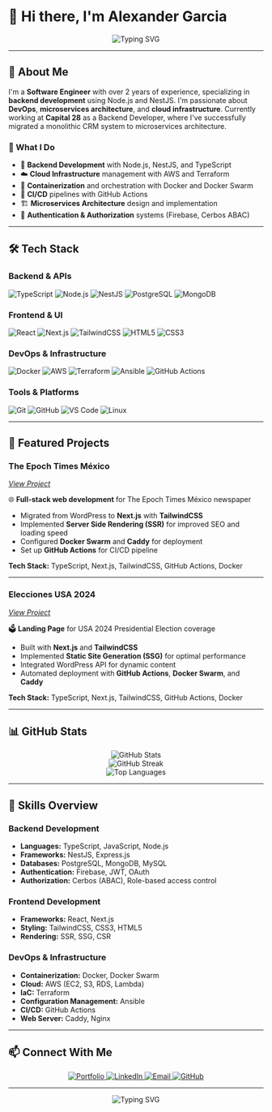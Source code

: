# 👋 Hi there, I'm Alexander Garcia

<div align="center">
  <img src="https://readme-typing-svg.herokuapp.com?font=Fira+Code&weight=500&size=28&pause=1000&color=3B82F6&center=true&vCenter=true&width=435&lines=Software+Engineer;Backend+Developer;DevOps+Enthusiast;Full-Stack+Developer" alt="Typing SVG" />
</div>

---

## 🚀 About Me

I'm a **Software Engineer** with over 2 years of experience, specializing in **backend development** using Node.js and NestJS. I'm passionate about **DevOps**, **microservices architecture**, and **cloud infrastructure**. Currently working at **Capital 28** as a Backend Developer, where I've successfully migrated a monolithic CRM system to microservices architecture.

### 🎯 What I Do

-  🔧 **Backend Development** with Node.js, NestJS, and TypeScript
-  ☁️ **Cloud Infrastructure** management with AWS and Terraform
-  🐳 **Containerization** and orchestration with Docker and Docker Swarm
-  🔄 **CI/CD** pipelines with GitHub Actions
-  🏗️ **Microservices Architecture** design and implementation
-  🔐 **Authentication & Authorization** systems (Firebase, Cerbos ABAC)

---

## 🛠️ Tech Stack

### **Backend & APIs**

![TypeScript](https://img.shields.io/badge/-TypeScript-3178C6?style=for-the-badge&logo=typescript&logoColor=white)
![Node.js](https://img.shields.io/badge/-Node.js-339933?style=for-the-badge&logo=node.js&logoColor=white)
![NestJS](https://img.shields.io/badge/-NestJS-E0234E?style=for-the-badge&logo=nestjs&logoColor=white)
![PostgreSQL](https://img.shields.io/badge/-PostgreSQL-336791?style=for-the-badge&logo=postgresql&logoColor=white)
![MongoDB](https://img.shields.io/badge/-MongoDB-47A248?style=for-the-badge&logo=mongodb&logoColor=white)

### **Frontend & UI**

![React](https://img.shields.io/badge/-React-61DAFB?style=for-the-badge&logo=react&logoColor=black)
![Next.js](https://img.shields.io/badge/-Next.js-000000?style=for-the-badge&logo=next.js&logoColor=white)
![TailwindCSS](https://img.shields.io/badge/-TailwindCSS-38B2AC?style=for-the-badge&logo=tailwind-css&logoColor=white)
![HTML5](https://img.shields.io/badge/-HTML5-E34F26?style=for-the-badge&logo=html5&logoColor=white)
![CSS3](https://img.shields.io/badge/-CSS3-1572B6?style=for-the-badge&logo=css3&logoColor=white)

### **DevOps & Infrastructure**

![Docker](https://img.shields.io/badge/-Docker-2496ED?style=for-the-badge&logo=docker&logoColor=white)
![AWS](https://img.shields.io/badge/-AWS-232F3E?style=for-the-badge&logo=amazon-aws&logoColor=white)
![Terraform](https://img.shields.io/badge/-Terraform-7B42BC?style=for-the-badge&logo=terraform&logoColor=white)
![Ansible](https://img.shields.io/badge/-Ansible-EE0000?style=for-the-badge&logo=ansible&logoColor=white)
![GitHub Actions](https://img.shields.io/badge/-GitHub%20Actions-2088FF?style=for-the-badge&logo=github-actions&logoColor=white)

### **Tools & Platforms**

![Git](https://img.shields.io/badge/-Git-F05032?style=for-the-badge&logo=git&logoColor=white)
![GitHub](https://img.shields.io/badge/-GitHub-181717?style=for-the-badge&logo=github&logoColor=white)
![VS Code](https://img.shields.io/badge/-VS%20Code-007ACC?style=for-the-badge&logo=visual-studio-code&logoColor=white)
![Linux](https://img.shields.io/badge/-Linux-FCC624?style=for-the-badge&logo=linux&logoColor=black)

---

## 🚀 Featured Projects

### **The Epoch Times México**

_[View Project](https://alexandergv2117.dev/projects/el-epoch)_

🌐 **Full-stack web development** for The Epoch Times México newspaper

-  Migrated from WordPress to **Next.js** with **TailwindCSS**
-  Implemented **Server Side Rendering (SSR)** for improved SEO and loading speed
-  Configured **Docker Swarm** and **Caddy** for deployment
-  Set up **GitHub Actions** for CI/CD pipeline

**Tech Stack:** TypeScript, Next.js, TailwindCSS, GitHub Actions, Docker

---

### **Elecciones USA 2024**

_[View Project](https://alexandergv2117.dev/projects/elecciones-usa-2024)_

🗳️ **Landing Page** for USA 2024 Presidential Election coverage

-  Built with **Next.js** and **TailwindCSS**
-  Implemented **Static Site Generation (SSG)** for optimal performance
-  Integrated WordPress API for dynamic content
-  Automated deployment with **GitHub Actions**, **Docker Swarm**, and **Caddy**

**Tech Stack:** TypeScript, Next.js, TailwindCSS, GitHub Actions, Docker

---

## 📊 GitHub Stats

<div align="center">
  <img src="https://github-readme-stats.vercel.app/api?username=Alexandergv2117&show_icons=true&theme=radical&hide_border=true&bg_color=0D1117&text_color=FFFFFF&title_color=3B82F6&icon_color=3B82F6" alt="GitHub Stats" />
</div>

<div align="center">
  <img src="https://github-readme-streak-stats.herokuapp.com/?user=Alexandergv2117&theme=radical&hide_border=true&background=0D1117&stroke=3B82F6&ring=3B82F6&fire=3B82F6&currStreakNum=FFFFFF&currStreakLabel=FFFFFF&sideNums=FFFFFF&sideLabels=FFFFFF&dates=FFFFFF" alt="GitHub Streak" />
</div>

<div align="center">
  <img src="https://github-readme-stats.vercel.app/api/top-langs/?username=Alexandergv2117&layout=compact&theme=radical&hide_border=true&bg_color=0D1117&text_color=FFFFFF&title_color=3B82F6" alt="Top Languages" />
</div>

---

## 🌟 Skills Overview

### **Backend Development**

-  **Languages:** TypeScript, JavaScript, Node.js
-  **Frameworks:** NestJS, Express.js
-  **Databases:** PostgreSQL, MongoDB, MySQL
-  **Authentication:** Firebase, JWT, OAuth
-  **Authorization:** Cerbos (ABAC), Role-based access control

### **Frontend Development**

-  **Frameworks:** React, Next.js
-  **Styling:** TailwindCSS, CSS3, HTML5
-  **Rendering:** SSR, SSG, CSR

### **DevOps & Infrastructure**

-  **Containerization:** Docker, Docker Swarm
-  **Cloud:** AWS (EC2, S3, RDS, Lambda)
-  **IaC:** Terraform
-  **Configuration Management:** Ansible
-  **CI/CD:** GitHub Actions
-  **Web Server:** Caddy, Nginx

---

## 📫 Connect With Me

<div align="center">
  <a href="https://alexandergv2117.dev" target="_blank">
    <img src="https://img.shields.io/badge/-Portfolio-000000?style=for-the-badge&logo=About.me&logoColor=white" alt="Portfolio" />
  </a>
  <a href="https://linkedin.com/in/alexandergv2117" target="_blank">
    <img src="https://img.shields.io/badge/-LinkedIn-0077B5?style=for-the-badge&logo=linkedin&logoColor=white" alt="LinkedIn" />
  </a>
  <a href="mailto:alexandergv2117@gmail.com" target="_blank">
    <img src="https://img.shields.io/badge/-Email-D14836?style=for-the-badge&logo=gmail&logoColor=white" alt="Email" />
  </a>
  <a href="https://github.com/Alexandergv2117" target="_blank">
    <img src="https://img.shields.io/badge/-GitHub-181717?style=for-the-badge&logo=github&logoColor=white" alt="GitHub" />
  </a>
</div>

---

<div align="center">
  <img src="https://readme-typing-svg.herokuapp.com?font=Fira+Code&weight=500&size=20&pause=1000&color=3B82F6&center=true&vCenter=true&width=435&lines=Thanks+for+visiting!+%F0%9F%98%8A" alt="Typing SVG" />
</div>
